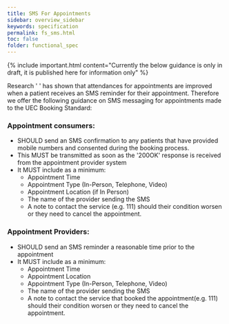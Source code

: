 ```yaml
---
title: SMS For Appointments
sidebar: overview_sidebar
keywords: specification
permalink: fs_sms.html
toc: false
folder: functional_spec
---
```


{% include important.html content="Currently the below guidance is only in draft, it is published here for information only" %}

Research ' <link to reference here> ' has shown that attendances for appointments are improved when a patient receives an SMS reminder for their appointment. Therefore we offer the following guidance on SMS messaging for appointments made to the UEC Booking Standard:

### Appointment consumers:
*	SHOULD send an SMS confirmation to any patients that have provided mobile numbers and consented during the booking process.
* This MUST be transmitted as soon as the '200OK' response is received from the appointment provider system
* It MUST include as a minimum:
     * Appointment Time
     * Appointment Type (In-Person, Telephone, Video)
     * Appointment Location (if In Person)
     * The name of the provider sending the SMS
     * A note to contact the service (e.g. 111) should their condition worsen or they need to cancel the appointment.

### Appointment Providers:
* SHOULD send an SMS reminder  a reasonable time prior to the appointment
* It MUST include as a minimum:
     * Appointment Time
     * Appointment Location
     * Appointment Type (In-Person, Telephone, Video)
     * The name of the provider sending the SMS
     * A note to contact the service that booked the appointment(e.g. 111) should their condition worsen or they need to cancel the appointment.
